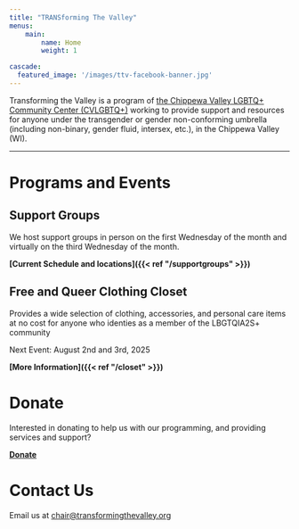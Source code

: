 ```yaml
---
title: "TRANSforming The Valley"
menus:
    main:
        name: Home
        weight: 1

cascade:
  featured_image: '/images/ttv-facebook-banner.jpg'
---
```


Transforming the Valley is a program of [the Chippewa Valley LGBTQ+ Community Center (CVLGBTQ+)](https://www.cvlgbt.org/) working to provide support and resources for anyone under the transgender or gender non-conforming umbrella (including non-binary, gender fluid, intersex, etc.), in the Chippewa Valley (WI).

***

# Programs and Events

## Support Groups
We host support groups in person on the first Wednesday of the month and virtually on the third Wednesday of the month.

**[Current Schedule and locations]({{< ref "/supportgroups" >}})**

## Free and Queer Clothing Closet
Provides a wide selection of clothing, accessories, and personal care items at no cost for anyone who identies as a member of the LBGTQIA2S+ community

Next Event: August 2nd and 3rd, 2025

**[More Information]({{< ref "/closet" >}})**

# Donate
Interested in donating to help us with our programming, and providing services and support?

**[Donate](https://checkout.square.site/buy/7CFF5FKZIG6HL5AHZXTOZU6K)**

# Contact Us
Email us at [chair@transformingthevalley.org](mailto:chair@transformingthevalley.org)